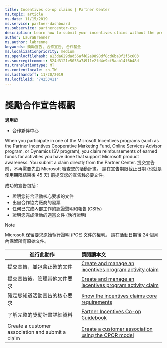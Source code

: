 ```yaml
---
title: Incentives co-op claims | Partner Center
ms.topic: article
ms.date: 11/15/2019
ms.service: partner-dashboard
ms.subservice: partnercenter-csp
description: Learn how to submit your incentives claims without the prerequisite to have your activity plan reviewed.
author: LauraBrenner
ms.author: labrenne
keywords: 獎勵宣告, 合作宣告, 合作基金
ms.localizationpriority: medium
ms.openlocfilehash: a13da629dad56afd62e9898df8cd6ba8f2f5c603
ms.sourcegitcommit: 524d3121e5053a74911e2fd4e9cf5aab14f6b48d
ms.translationtype: MT
ms.contentlocale: zh-TW
ms.lasthandoff: 11/20/2019
ms.locfileid: "74253411"
---
```

# <a name="incentives-co-op-claims-overview"></a>獎勵合作宣告概觀

**適用於**

- 合作夥伴中心

When you participate in one of the Microsoft Incentives programs (such as the Partner Incentives Cooperative Marketing Fund, Online Services Advisor program, or Dynamics ISV program), you claim reimbursements of earned funds for activities you have done that support Microsoft product awareness. You submit a claim directly from the Partner Center. 提交宣告前，不再需要先由 Microsoft 審查您的活動計畫。 請在宣告期限截止日期 (也就是使用期限結束後 45 天) 前提交您的宣告和必要文件。 

成功的宣告包括：

- 證明您符合活動核心要求的文件
- 出自合作協力廠商的發票
- 任何已完成內部工作的認證聲明和報告 (CSRs)
- 證明您完成活動的適當文件 (執行證明) 

>[!NOTE]
>Microsoft 保留要求原始執行證明 (POE) 文件的權利。 請在活動日期後 24 個月內保留所有原始文件。 

|**進行此動作**   |**請閱讀本文**   |
|-----------------|:--------------------------------------|
|提交宣告，並包含正確的文件|[Create and manage an incentives program activity claim](create-incentives-claims.md)|
|提交宣告後，管理其他文件要求|[Create and manage an incentives program activity claim](create-incentives-claims.md)  |
|確定您知道活動宣告的核心要求|[Know the incentives claims core requirements](core-requirements.md)   |
|了解完整的獎勵計畫詳細資料|[Partner Incentives Co-op Guidebook](https://assets.microsoft.com/coop-guidebook.pdf)
|Create a customer association and submit a claim |[Create a customer association using the CPOR model](submit-osa-claim.md)|
                                                                                 
                                   
